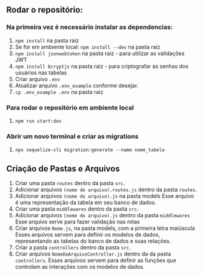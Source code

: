 ## Rodar o repositório:

### Na primeira vez é necessário instalar as dependencias:
1. `npm install` na pasta raiz
2. Se for em ambiente local: `npm install --dev` na pasta raiz
3. `npm install jsonwebtoken` na pasta raiz  - para utilizar as validações JWT
4. `npm install bcryptjs` na pasta raiz - para criptografar as senhas dos usuários nas tabelas
5. Criar arquivo `.env`
6. Atualizar arquivo `.env_example` conforme desejar.
7. `cp .env_example .env` na pasta raiz

### Para rodar o repositório em ambiente local
1. `npm run start:dev`

### Abrir um novo terminal e criar as migrations
1. `npx sequelize-cli migration:generate --name nome_tabela`

## Criação de Pastas e Arquivos
1. Criar uma pasta `routes` dentro da pasta `src`.
2. Adicionar arquivos `(nome do arquivo).routes.js` dentro da pasta `routes`.
3. Adicionar arquivos `(nome do arquivo).js` na pasta models
    Esse arquivo é uma representação da tabela em seu banco de dados.
4. Criar uma pasta `middlewares` dentro da pasta `src`.
5. Adicionar arquivos `(nome do arquivo).js` dentro da pasta `middlewares`
    Esse arquivo serve para fazer validação nas rotas
6. Criar arquivos `Nome.js`, na pasta models, com a primeira letra maiúscula
    Esses arquivos servem para definir os modelos de dados, representando as tabelas do banco de dados e suas relações.
7. Criar a pasta `controllers` dentro da pasta `src`.
8. Criar arquivos `NomeDoArquivoController.js` dentro da da pasta `controllers`.
    Esses arquivos servem para definir as funções que controlam as interações com os modelos de dados.